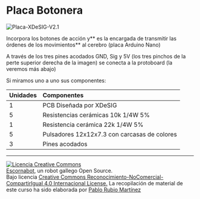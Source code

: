 # Placa Botonera

![Placa-XDeSIG-V2.1](https://pablorubma.cc/wp-content/uploads/Placa-XDeSIG-e1522574547937-215x200.jpg)

Incorpora los botones de acción y** es la encargada de transmitir las órdenes de los movimientos** al cerebro \(placa Arduino Nano\)

A través de los tres pines acodados GND, Sig y 5V \(los tres pinchos de la perte superior derecha de la imagen\) se conecta a la protoboard \(la veremos más abajo\)

Si miramos uno a uno sus componentes:

| Unidades | Componentes |
| :--- | :--- |
| 1 | PCB Diseñada por XDeSIG |
| 5 | Resistencias cerámicas 10k 1/4W 5% |
| 1 | Resistencia cerámica 22k 1/4W 5% |
| 5 | Pulsadores 12x12x7.3 con carcasas de colores |
| 3 | Pines acodados |

---

[![Licencia Creative Commons](https://licensebuttons.net/l/by-nc-sa/4.0/80x15.png)](https://creativecommons.org/licenses/by-nc-sa/4.0/)  
[Escornabot](http://escornabot.com/web/), un robot gallego Open Source.  
Bajo licencia [Creative Commons Reconocimiento-NoComercial-CompartirIgual 4.0 Internacional License.](https://creativecommons.org/licenses/by-nc-sa/4.0/)
La recopilación de material de este curso ha sido elaborada por [Pablo Rubio Martínez](https://legacy.gitbook.com/@pablorubiomartinez)





